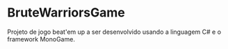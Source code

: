 # BruteWarriorsGame
Projeto de jogo beat'em up a ser desenvolvido usando a linguagem C# e o framework MonoGame.
